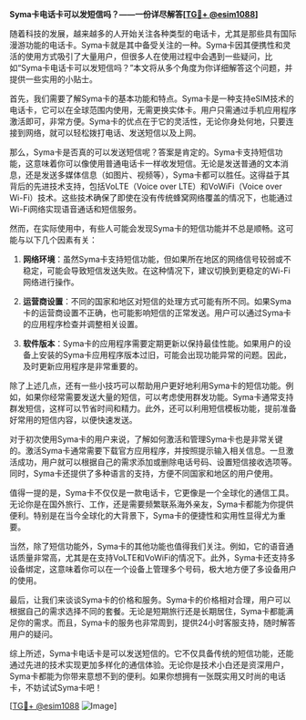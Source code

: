 **Syma卡电话卡可以发短信吗？——一份详尽解答[[TG💪+ @esim1088](https://t.me/s/esim1088)]**

随着科技的发展，越来越多的人开始关注各种类型的电话卡，尤其是那些具有国际漫游功能的电话卡。Syma卡就是其中备受关注的一种。Syma卡因其便携性和灵活的使用方式吸引了大量用户，但很多人在使用过程中会遇到一些疑问，比如“Syma卡电话卡可以发短信吗？”本文将从多个角度为你详细解答这个问题，并提供一些实用的小贴士。

首先，我们需要了解Syma卡的基本功能和特点。Syma卡是一种支持eSIM技术的电话卡，它可以在全球范围内使用，无需更换实体卡。用户只需通过手机应用程序激活即可，非常方便。Syma卡的优点在于它的灵活性，无论你身处何地，只要连接到网络，就可以轻松拨打电话、发送短信以及上网。

那么，Syma卡是否真的可以发送短信呢？答案是肯定的。Syma卡支持短信功能，这意味着你可以像使用普通电话卡一样收发短信。无论是发送普通的文本消息，还是发送多媒体信息（如图片、视频等），Syma卡都可以胜任。这得益于其背后的先进技术支持，包括VoLTE（Voice over LTE）和VoWiFi（Voice over Wi-Fi）技术。这些技术确保了即使在没有传统蜂窝网络覆盖的情况下，也能通过Wi-Fi网络实现语音通话和短信服务。

然而，在实际使用中，有些人可能会发现Syma卡的短信功能并不总是顺畅。这可能与以下几个因素有关：

1. **网络环境**：虽然Syma卡支持短信功能，但如果所在地区的网络信号较弱或不稳定，可能会导致短信发送失败。在这种情况下，建议切换到更稳定的Wi-Fi网络进行操作。

2. **运营商设置**：不同的国家和地区对短信的处理方式可能有所不同。如果Syma卡的运营商设置不正确，也可能影响短信的正常发送。用户可以通过Syma卡的应用程序检查并调整相关设置。

3. **软件版本**：Syma卡的应用程序需要定期更新以保持最佳性能。如果用户的设备上安装的Syma卡应用程序版本过旧，可能会出现功能异常的问题。因此，及时更新应用程序是非常重要的。

除了上述几点，还有一些小技巧可以帮助用户更好地利用Syma卡的短信功能。例如，如果你经常需要发送大量的短信，可以考虑使用群发功能。Syma卡通常支持群发短信，这样可以节省时间和精力。此外，还可以利用短信模板功能，提前准备好常用的短信内容，以便快速发送。

对于初次使用Syma卡的用户来说，了解如何激活和管理Syma卡也是非常关键的。激活Syma卡通常需要下载官方应用程序，并按照提示输入相关信息。一旦激活成功，用户就可以根据自己的需求添加或删除电话号码、设置短信接收选项等。同时，Syma卡还提供了多种语言的支持，方便不同国家和地区的用户使用。

值得一提的是，Syma卡不仅仅是一款电话卡，它更像是一个全球化的通信工具。无论你是在国外旅行、工作，还是需要频繁联系海外亲友，Syma卡都能为你提供便利。特别是在当今全球化的大背景下，Syma卡的便捷性和实用性显得尤为重要。

当然，除了短信功能外，Syma卡的其他功能也值得我们关注。例如，它的语音通话质量非常高，尤其是在支持VoLTE和VoWiFi的情况下。此外，Syma卡还支持多设备绑定，这意味着你可以在一个设备上管理多个号码，极大地方便了多设备用户的使用。

最后，让我们来谈谈Syma卡的价格和服务。Syma卡的价格相对合理，用户可以根据自己的需求选择不同的套餐。无论是短期旅行还是长期居住，Syma卡都能满足你的需求。而且，Syma卡的服务也非常周到，提供24小时客服支持，随时解答用户的疑问。

综上所述，Syma卡电话卡是可以发送短信的。它不仅具备传统的短信功能，还能通过先进的技术实现更加多样化的通信体验。无论你是技术小白还是资深用户，Syma卡都能为你带来意想不到的便利。如果你想拥有一张既实用又时尚的电话卡，不妨试试Syma卡吧！

[[TG💪+ @esim1088](https://t.me/s/esim1088) ![Image](https://i.postimg.cc/4NQfJmqS/Snipaste-2025-05-13-00-14-12.png)]